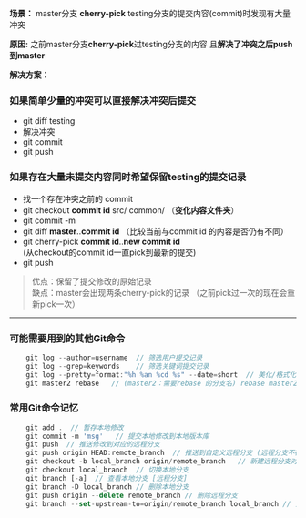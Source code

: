 
 <!-- intro: master分支 cherry-pick 其他分支的提交内容(commit)时发现有大量冲突的解决办法   -->
  
**场景：**	master分支 **cherry-pick** testing分支的提交内容(commit)时发现有大量冲突

**原因:**	之前master分支**cherry-pick**过testing分支的内容  且**解决了冲突之后push到master**

**解决方案：**
### 如果简单少量的冲突可以直接解决冲突后提交
- git diff testing
- 解决冲突
- git commit
- git push

### 如果存在大量未提交内容同时希望保留testing的提交记录  
- 找一个存在冲突之前的 commit
- git checkout **commit id** src/ common/ （**变化内容文件夹**）
- git commit -m 
- git diff **master**..**commit id** （比较当前与commit id 的内容是否仍有不同）
- git cherry-pick **commit id**..**new commit id**   
(从checkout的commit id一直pick到最新的提交)
- git push


> 优点：保留了提交修改的原始记录  
缺点：master会出现两条cherry-pick的记录 （之前pick过一次的现在会重新pick一次）



---

### 可能需要用到的其他Git命令
```javascript
    git log --author=username  // 筛选用户提交记录
    git log --grep=keywords    // 筛选关键词提交记录
    git log --pretty=format:"%h %an %cd %s" --date=short  // 美化/格式化 提交记录
    git master2 rebase   // (master2：需要rebase 的分支名) rebase master2 分支
```

### 常用Git命令记忆
```javascript
    git add .  // 暂存本地修改
    git commit -m 'msg'   // 提交本地修改到本地版本库
    git push  // 推送修改到对应的远程分支
    git push origin HEAD:remote_branch  // 推送到自定义远程分支 (远程分支不存在会新建)
    git checkout -b local_branch origin/remote_branch   // 新建远程分支对应的本地分支
    git checkout local_branch  // 切换本地分支
    git branch [-a]  // 查看本地分支 [远程分支]
    git branch -D local_branch // 删除本地分支
    git push origin --delete remote_branch // 删除远程分支 
    git branch --set-upstream-to=origin/remote_branch local_branch // 关联远程分支
```  
